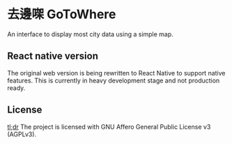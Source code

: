 # 去邊㗎 GoToWhere

An interface to display most city data using a simple map.

## React native version

The original web version is being rewritten to React Native to support native features. This is currently in heavy development stage and not production ready.

## License

[tl;dr](https://tldrlegal.com/license/gnu-affero-general-public-license-v3-(agpl-3.0)) The project is licensed with GNU Affero General Public License v3 (AGPLv3).